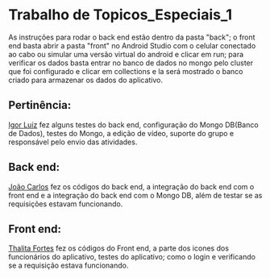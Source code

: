 # Trabalho de Topicos_Especiais_1
As instruções para rodar o back end estão dentro da pasta "back"; o front end basta abrir a pasta "front" no Android Studio com o celular conectado ao cabo ou simular uma versão virtual do android e clicar em run; para verificar os dados basta entrar no banco de dados no mongo pelo cluster que foi configurado e clicar em collections e la será mostrado o banco criado para armazenar os dados do aplicativo.

## Pertinência:
[Igor Luiz](https://github.com/igu1nho) fez alguns testes do back end, configuração do Mongo DB(Banco de Dados), testes do Mongo, a edição de vídeo, suporte do grupo e responsável pelo envio das atividades.
## Back end:
[João Carlos](https://github.com/Jcarlos1999) fez os códigos do back end, a integração do back end com o front end e a integração do back end com o Mongo DB, além de testar se as requisições estavam funcionando.
## Front end:
[Thalita Fortes](https://github.com/thalitaDomingos) fez os códigos do Front end, a parte dos icones dos funcionários do aplicativo, testes do aplicativo; como o login e verificando se a requisição estava funcionando.  
